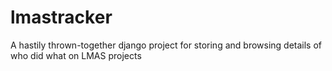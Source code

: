 # lmastracker
A hastily thrown-together django project for storing and browsing details of who did what on LMAS projects
